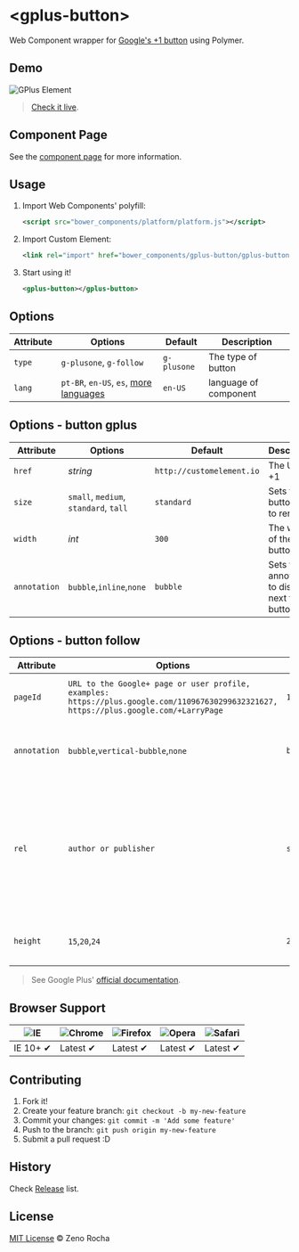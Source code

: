 # &lt;gplus-button&gt;

Web Component wrapper for [Google's +1 button](https://developers.google.com/+/web/+1button/) using Polymer.

## Demo

![GPlus Element](http://zno.io/Qvag/gplus-element.png)

> [Check it live](http://zenorocha.github.io/gplus-button/demo.html).

## Component Page

See the [component page](http://zenorocha.github.io/gplus-button) for more information.

## Usage

1. Import Web Components' polyfill:

	```xml
	<script src="bower_components/platform/platform.js"></script>
	```

2. Import Custom Element:

	```xml
	<link rel="import" href="bower_components/gplus-button/gplus-button.html">
	```

3. Start using it!

	```xml
	<gplus-button></gplus-button>
	```

## Options

Attribute    | Options                               | Default             		 | Description
---          | ---                                   | ---                 		 | ---
`type`       | `g-plusone`, `g-follow`               | `g-plusone`               | The type of button
`lang`    | `pt-BR`, `en-US`, `es`, [more languages](https://developers.google.com/+/web/+1button/#available-languages)              | `en-US`                            | language of component


## Options - button gplus

Attribute    | Options                               | Default             		 | Description
---          | ---                                   | ---                 		 | ---
`href`       | *string*                              | `http://customelement.io` | The URL to +1
`size`       | `small`, `medium`, `standard`, `tall` | `standard`          		 | Sets the +1 button size to render
`width`      | *int*                                 | `300`               		 | The width of the button
`annotation`  | `bubble`,`inline`,`none`             | `bubble`                  | Sets the annotation to display next to the button.


## Options - button follow

Attribute    | Options                               | Default             		 | Description
---          | ---                                   | ---                 		 | ---
`pageId`      | `URL to the Google+ page or user profile, examples: https://plus.google.com/110967630299632321627, https://plus.google.com/+LarryPage`  | `109325404047497404656`            | URL to the Google+ page or user profile
`annotation`  | `bubble`,`vertical-bubble`,`none`   | `bubble`                           | Sets the annotation to display next to the button.
`rel`         | `author or publisher`               | `string empty`                     | Describes the relationship of the entity defined at the href location to the page the badge is embedded.
`height`      | `15`,`20`,`24`                      | `20`                               | The pixel height of the button to render.


> See Google Plus' [official documentation](https://developers.google.com/+/web/+1button/).

## Browser Support

![IE](https://raw.github.com/paulirish/browser-logos/master/internet-explorer/internet-explorer_48x48.png) | ![Chrome](https://raw.github.com/paulirish/browser-logos/master/chrome/chrome_48x48.png) | ![Firefox](https://raw.github.com/paulirish/browser-logos/master/firefox/firefox_48x48.png) | ![Opera](https://raw.github.com/paulirish/browser-logos/master/opera/opera_48x48.png) | ![Safari](https://raw.github.com/paulirish/browser-logos/master/safari/safari_48x48.png)
--- | --- | --- | --- | --- |
IE 10+ ✔ | Latest ✔ | Latest ✔ | Latest ✔ | Latest ✔ |

## Contributing

1. Fork it!
2. Create your feature branch: `git checkout -b my-new-feature`
3. Commit your changes: `git commit -m 'Add some feature'`
4. Push to the branch: `git push origin my-new-feature`
5. Submit a pull request :D

## History

Check [Release](https://github.com/zenorocha/gplus-button/releases) list.

## License

[MIT License](http://zenorocha.mit-license.org/) © Zeno Rocha
